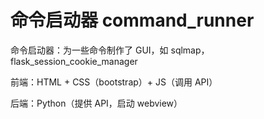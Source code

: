 # 命令启动器 command_runner
命令启动器：为一些命令制作了 GUI，如 sqlmap，flask_session_cookie_manager

前端：HTML + CSS（bootstrap）+ JS（调用 API）

后端：Python（提供 API，启动 webview）
